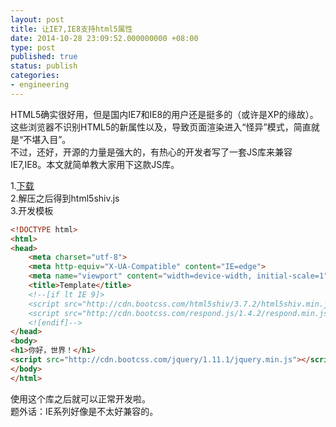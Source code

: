 ```yaml
---
layout: post
title: 让IE7,IE8支持html5属性
date: 2014-10-28 23:09:52.000000000 +08:00
type: post
published: true
status: publish
categories:
- engineering
---
```

HTML5确实很好用，但是国内IE7和IE8的用户还是挺多的（或许是XP的缘故）。这些浏览器不识别HTML5的新属性以及<!doctype html>，导致页面渲染进入“怪异”模式，简直就是“不堪入目”。   
不过，还好，开源的力量是强大的，有热心的开发者写了一套JS库来兼容IE7,IE8。本文就简单教大家用下这款JS库。

1.[下载](https://og5r5kasb.qnssl.com/wp-content/uploads/2014/10/data.zip)   
2.解压之后得到html5shiv.js   
3.开发模板

```html
<!DOCTYPE html>
<html>
<head>
    <meta charset="utf-8">
    <meta http-equiv="X-UA-Compatible" content="IE=edge">
    <meta name="viewport" content="width=device-width, initial-scale=1">
    <title>Template</title>
    <!--[if lt IE 9]>
    <script src="http://cdn.bootcss.com/html5shiv/3.7.2/html5shiv.min.js"></script>
    <script src="http://cdn.bootcss.com/respond.js/1.4.2/respond.min.js"></script>
    <![endif]-->
</head>
<body>
<h1>你好，世界！</h1>
<script src="http://cdn.bootcss.com/jquery/1.11.1/jquery.min.js"></script>
</body>
</html>
```
使用这个库之后就可以正常开发啦。   
题外话：IE系列好像是不太好兼容的。